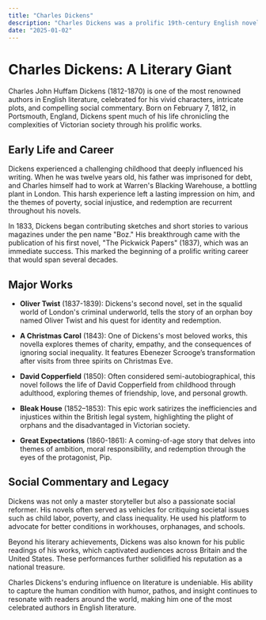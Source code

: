 ```yaml
---
title: "Charles Dickens"
description: "Charles Dickens was a prolific 19th-century English novelist and social critic whose works, such as 'Oliver Twist' and 'A Christmas Carol' vividly captured the complexities of Victorian society and advocated for social reform through powerful storytelling."
date: "2025-01-02"
--- 
```


# Charles Dickens: A Literary Giant

Charles John Huffam Dickens (1812-1870) is one of the most renowned authors in English literature, celebrated for his vivid characters, intricate plots, and compelling social commentary. Born on February 7, 1812, in Portsmouth, England, Dickens spent much of his life chronicling the complexities of Victorian society through his prolific works.

## Early Life and Career

Dickens experienced a challenging childhood that deeply influenced his writing. When he was twelve years old, his father was imprisoned for debt, and Charles himself had to work at Warren's Blacking Warehouse, a bottling plant in London. This harsh experience left a lasting impression on him, and the themes of poverty, social injustice, and redemption are recurrent throughout his novels.

In 1833, Dickens began contributing sketches and short stories to various magazines under the pen name "Boz." His breakthrough came with the publication of his first novel, "The Pickwick Papers" (1837), which was an immediate success. This marked the beginning of a prolific writing career that would span several decades.

## Major Works

- **Oliver Twist** (1837-1839): Dickens's second novel, set in the squalid world of London's criminal underworld, tells the story of an orphan boy named Oliver Twist and his quest for identity and redemption.
  
- **A Christmas Carol** (1843): One of Dickens's most beloved works, this novella explores themes of charity, empathy, and the consequences of ignoring social inequality. It features Ebenezer Scrooge’s transformation after visits from three spirits on Christmas Eve.

- **David Copperfield** (1850): Often considered semi-autobiographical, this novel follows the life of David Copperfield from childhood through adulthood, exploring themes of friendship, love, and personal growth.
  
- **Bleak House** (1852–1853): This epic work satirizes the inefficiencies and injustices within the British legal system, highlighting the plight of orphans and the disadvantaged in Victorian society.
  
- **Great Expectations** (1860-1861): A coming-of-age story that delves into themes of ambition, moral responsibility, and redemption through the eyes of the protagonist, Pip.

## Social Commentary and Legacy

Dickens was not only a master storyteller but also a passionate social reformer. His novels often served as vehicles for critiquing societal issues such as child labor, poverty, and class inequality. He used his platform to advocate for better conditions in workhouses, orphanages, and schools.

Beyond his literary achievements, Dickens was also known for his public readings of his works, which captivated audiences across Britain and the United States. These performances further solidified his reputation as a national treasure.

Charles Dickens's enduring influence on literature is undeniable. His ability to capture the human condition with humor, pathos, and insight continues to resonate with readers around the world, making him one of the most celebrated authors in English literature.
